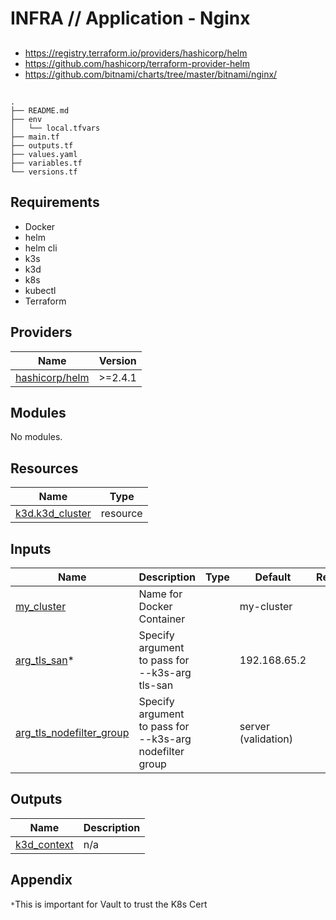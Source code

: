# INFRA // Application - Nginx

##

- https://registry.terraform.io/providers/hashicorp/helm
- https://github.com/hashicorp/terraform-provider-helm
- https://github.com/bitnami/charts/tree/master/bitnami/nginx/

## 

```
.
├── README.md
├── env
│   └── local.tfvars
├── main.tf
├── outputs.tf
├── values.yaml
├── variables.tf
└── versions.tf
```

## Requirements

- Docker
- helm
- helm cli
- k3s
- k3d
- k8s
- kubectl
- Terraform

## Providers

| Name | Version |
|------|---------|
| <a name="h3lm"></a> [hashicorp/helm](https://registry.terraform.io/providers/hashicorp/helm) | >=2.4.1|

## Modules

No modules.

## Resources

| Name | Type |
|------|------|
| [k3d.k3d_cluster](https://registry.terraform.io/providers/pvotal-tech/k3d/latest/docs/resources/cluster) | resource |

## Inputs

| Name | Description | Type | Default | Required |
|------|-------------|------|---------|:--------:|
| <a name="my_cluster"></a> [my_cluster](#) | Name for Docker Container |  | my-cluster | no |
| <a name="arg_tls_san"></a> [arg_tls_san](#)* | Specify argument to pass for --k3s-arg tls-san |  | 192.168.65.2 | yes |
| <a name="arg_tls_nodefilter_group"></a> [arg_tls_nodefilter_group](#) | Specify argument to pass for --k3s-arg nodefilter group |  | server (validation) | no |

## Outputs

| Name | Description |
|------|-------------|
| <a name="k3d_context"></a> [k3d_context](#) | n/a |

## Appendix

`*`This is important for Vault to trust the K8s Cert